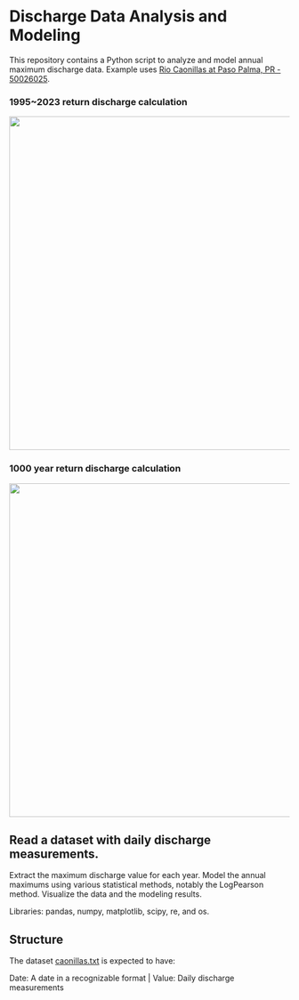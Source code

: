 # Discharge Data Analysis and Modeling
This repository contains a Python script to analyze and model annual maximum discharge data. Example uses [Rio Caonillas at Paso Palma, PR - 50026025](https://waterdata.usgs.gov/monitoring-location/50026025/#parameterCode=00065&period=P7D).

### 1995~2023 return discharge calculation

<img src="https://github.com/snohatech/DischargeReturn/blob/main/dischargereturn/observedyear.png" width="800" height="600">

### 1000 year return discharge calculation

<img src="https://github.com/snohatech/DischargeReturn/blob/main/dischargereturn/1000year.png" width="800" height="600">

## Read a dataset with daily discharge measurements.
Extract the maximum discharge value for each year.
Model the annual maximums using various statistical methods, notably the LogPearson method.
Visualize the data and the modeling results.

Libraries: pandas, numpy, matplotlib, scipy, re, and os.

## Structure
The dataset [caonillas.txt]('https://github.com/snohatech/DischargeReturn/blob/main/dischargereturn/caonillas.txt') is expected to have:

Date: A date in a recognizable format | Value: Daily discharge measurements
